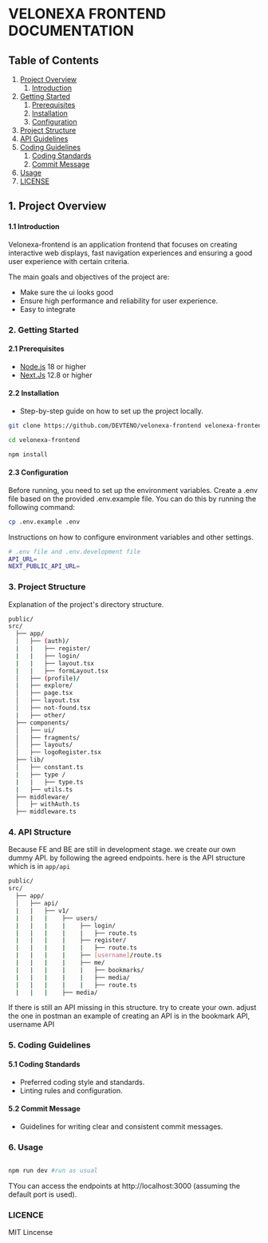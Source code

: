 # VELONEXA FRONTEND DOCUMENTATION

## Table of Contents

1. [Project Overview](#1-project-overview)
   1. [Introduction](#11-introduction)
2. [Getting Started](#2-getting-started)
   1. [Prerequisites](#21-prerequisites)
   2. [Installation](#22-installation)
   3. [Configuration](#23-configuration)
3. [Project Structure](#3-project-structure)
4. [API Guidelines](#4-api-guidelines)
5. [Coding Guidelines](#5-coding-guidelines)
   1. [Coding Standards](#51-coding-standards)
   1. [Commit Message](#52-commit-message)
6. [Usage](#6-usage)
7. [LICENSE](#licence)

## 1. Project Overview

#### 1.1 Introduction

Velonexa-frontend is an application frontend that focuses on creating interactive web displays, fast navigation experiences and ensuring a good user experience with certain criteria.

The main goals and objectives of the project are:

- Make sure the ui looks good
- Ensure high performance and reliability for user experience.
- Easy to integrate

### 2. Getting Started

#### 2.1 Prerequisites

- [Node.js](https://nodejs.org) 18 or higher
- [Next.Js](https://nextjs.org/docs) 12.8 or higher

#### 2.2 Installation

- Step-by-step guide on how to set up the project locally.

```bash
git clone https://github.com/DEVTENO/velonexa-frontend velonexa-frontend

cd velonexa-frontend

npm install

```

#### 2.3 Configuration

Before running, you need to set up the environment variables. Create a .env file based on the provided .env.example file. You can do this by running the following command:

```bash
cp .env.example .env
```

Instructions on how to configure environment variables and other settings.

```bash
# .env file and .env.development file
API_URL=
NEXT_PUBLIC_API_URL=
```

### 3. Project Structure

Explanation of the project's directory structure.

```bash
public/
src/
  ├── app/
  │   ├── (auth)/
  |   |   ├── register/
  |   |   ├── login/
  |   |   ├── layout.tsx
  |   |   ├── formLayout.tsx
  │   ├── (profile)/
  |   ├── explore/
  │   ├── page.tsx
  │   ├── layout.tsx
  │   ├── not-found.tsx
  |   ├── other/
  ├── components/
  │   ├── ui/
  │   ├── fragments/
  │   ├── layouts/
  │   ├── logoRegister.tsx
  ├── lib/
  │   ├── constant.ts
  |   ├── type /
  |   |   ├── type.ts
  |   ├── utils.ts
  ├── middleware/
  │   ├─ withAuth.ts
  ├── middleware.ts
```

### 4. API Structure

Because FE and BE are still in development stage. we create our own dummy API. by following the agreed endpoints.
here is the API structure which is in <code>app/api</code>

```bash
public/
src/
  ├── app/
  │   ├── api/
  |   |   ├── v1/
  |   |   |    ├── users/
  |   |   |    |    ├── login/
  |   |   |    |    |   ├── route.ts
  |   |   |    |    ├── register/
  |   |   |    |    |   ├── route.ts
  |   |   |    |    ├── [username]/route.ts
  |   |   |    |    ├── me/
  |   |   |    |    |   ├── bookmarks/
  |   |   |    |    |   ├── media/
  |   |   |    |    |   ├── route.ts
  |   |   |    ├── media/
```

If there is still an API missing in this structure. try to create your own. adjust the one in postman
an example of creating an API is in the bookmark API, username API

### 5. Coding Guidelines

#### 5.1 Coding Standards

- Preferred coding style and standards.
- Linting rules and configuration.

#### 5.2 Commit Message

- Guidelines for writing clear and consistent commit messages.

### 6. Usage

```bash

npm run dev #run as usual

```

TYou can access the endpoints at http://localhost:3000 (assuming the default port is used).

### LICENCE

MIT Lincense

